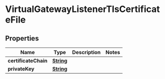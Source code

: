 

# VirtualGatewayListenerTlsCertificateFile


## Properties

| Name | Type | Description | Notes |
|------------ | ------------- | ------------- | -------------|
|**certificateChain** | [**String**](String.md) |  |  |
|**privateKey** | [**String**](String.md) |  |  |



